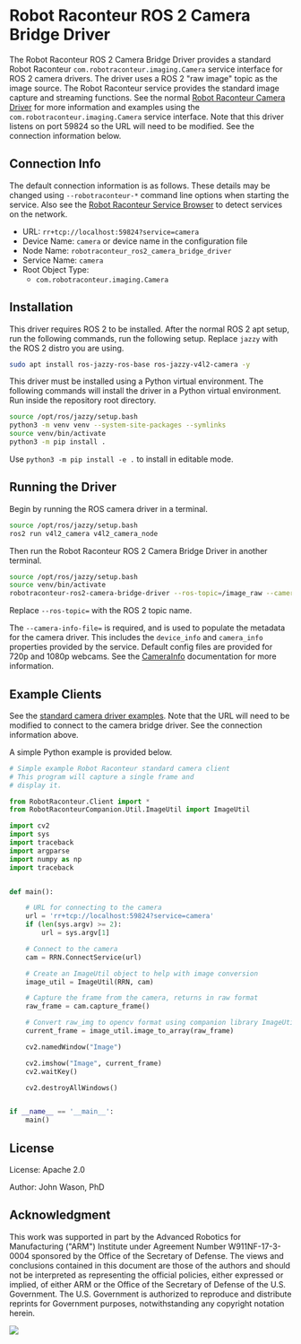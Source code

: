 # Robot Raconteur ROS 2 Camera Bridge Driver

The Robot Raconteur ROS 2 Camera Bridge Driver provides a standard Robot Raconteur `com.robotraconteur.imaging.Camera` service interface for ROS 2 camera drivers. The driver uses a ROS 2 "raw image" topic as the image source. The Robot Raconteur service provides the standard image capture and streaming functions. See the normal [Robot Raconteur Camera Driver]() for more information and examples using the `com.robotraconteur.imaging.Camera` service interface. Note that this driver listens on port 59824 so the URL will need to be modified. See the connection information below.

## Connection Info

The default connection information is as follows. These details may be changed using `--robotraconteur-*` command
line options when starting the service. Also see the
[Robot Raconteur Service Browser](https://github.com/robotraconteur/RobotRaconteur_ServiceBrowser) to detect
services on the network.

- URL: `rr+tcp://localhost:59824?service=camera`
- Device Name: `camera` or device name in the configuration file
- Node Name: `robotraconteur_ros2_camera_bridge_driver`
- Service Name: `camera`
- Root Object Type:
  - `com.robotraconteur.imaging.Camera`

## Installation

This driver requires ROS 2 to be installed. After the normal ROS 2 apt setup, run the following commands, run the following setup. Replace `jazzy` with the ROS 2 distro you are using.

```bash
sudo apt install ros-jazzy-ros-base ros-jazzy-v4l2-camera -y
```

This driver must be installed using a Python virtual environment. The following commands will install the driver in a Python virtual environment. Run inside the repository root directory.

```bash
source /opt/ros/jazzy/setup.bash
python3 -m venv venv --system-site-packages --symlinks
source venv/bin/activate
python3 -m pip install .
```

Use `python3 -m pip install -e .` to install in editable mode.

## Running the Driver

Begin by running the ROS camera driver in a terminal.

```bash
source /opt/ros/jazzy/setup.bash
ros2 run v4l2_camera v4l2_camera_node
```

Then run the Robot Raconteur ROS 2 Camera Bridge Driver in another terminal.

```bash
source /opt/ros/jazzy/setup.bash
source venv/bin/activate
robotraconteur-ros2-camera-bridge-driver --ros-topic=/image_raw --camera-info-file=config/generic_webcam_720p_default_camera_info.yml
```

Replace `--ros-topic=` with the ROS 2 topic name.

The `--camera-info-file=` is required, and is used to populate the metadata for the camera driver. This includes
the `device_info` and `camera_info` properties provided by the service. Default config files are provided
for 720p and 1080p webcams. See the [CameraInfo](https://github.com/robotraconteur/robotraconteur_standard_robdef/blob/master/docs/info_files/camerainfo.m) documentation for more information.

## Example Clients

See the [standard camera driver examples](https://github.com/robotraconteur-contrib/robotraconteur_camera_driver/tree/master/examples). Note that the URL will need to be modified to connect to the camera bridge driver.
See the connection information above.

A simple Python example is provided below.

```python
# Simple example Robot Raconteur standard camera client
# This program will capture a single frame and
# display it.

from RobotRaconteur.Client import *
from RobotRaconteurCompanion.Util.ImageUtil import ImageUtil

import cv2
import sys
import traceback
import argparse
import numpy as np
import traceback


def main():

    # URL for connecting to the camera
    url = 'rr+tcp://localhost:59824?service=camera'
    if (len(sys.argv) >= 2):
        url = sys.argv[1]

    # Connect to the camera
    cam = RRN.ConnectService(url)

    # Create an ImageUtil object to help with image conversion
    image_util = ImageUtil(RRN, cam)

    # Capture the frame from the camera, returns in raw format
    raw_frame = cam.capture_frame()

    # Convert raw_img to opencv format using companion library ImageUtil
    current_frame = image_util.image_to_array(raw_frame)

    cv2.namedWindow("Image")

    cv2.imshow("Image", current_frame)
    cv2.waitKey()

    cv2.destroyAllWindows()


if __name__ == '__main__':
    main()

```

## License

License: Apache 2.0

Author: John Wason, PhD

## Acknowledgment

This work was supported in part by the Advanced Robotics for Manufacturing ("ARM") Institute under Agreement Number W911NF-17-3-0004 sponsored by the Office of the Secretary of Defense. The views and conclusions contained in this document are those of the authors and should not be interpreted as representing the official policies, either expressed or implied, of either ARM or the Office of the Secretary of Defense of the U.S. Government. The U.S. Government is authorized to reproduce and distribute reprints for Government purposes, notwithstanding any copyright notation herein.

![](https://github.com/robotraconteur/robotraconteur/blob/master/docs/figures/arm_logo.jpg?raw=true)
